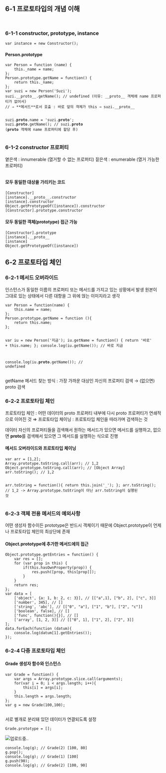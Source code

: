 <h2 id="6-1-프로토타입의-개념-이해">6-1 프로토타입의 개념 이해</h2>
<p><img alt="" src="https://velog.velcdn.com/images/eunyoung224/post/f2b92eb4-ab7d-40ab-9ef2-888fe403a01d/image.png" /></p>
<p><img alt="" src="https://velog.velcdn.com/images/eunyoung224/post/72b32e35-b17c-412e-b148-b2740944ded1/image.png" /></p>
<h3 id="6-1-1-constructor-prototype-instance">6-1-1 constructor, prototype, instance</h3>
<pre><code class="language-javascript">var instance = new Constructor();</code></pre>
<h4 id="personprototype">Person.prototype</h4>
<pre><code class="language-javascript">var Person = function (name) {
    this._name = name;
};
Person.prototype.getName = function() {
    return this._name;
};
var suzi = new Person('Suzi');
suzi.__proto__.getName(); // undefined (이유: __proto__ 객체에 name 프로퍼티가 없어서) 
// ⇒ **메서드**로서 호출 : 바로 앞의 객체가 this → suzi.__proto__ 

suzi.__proto__.name = 'suzi.__proto__';
suzi.__proto__.getName(); // suzi.__proto__ (__proto__ 객체에 name 프로퍼티에 할당 후)</code></pre>
<h3 id="6-1-2-constructor-프로퍼티">6-1-2 constructor 프로퍼티</h3>
<p>옅은색 : innumerable (열거할 수 없는 프로퍼티)
짙은색 : enumerable (열거 가능한 프로퍼티)</p>
<p><img alt="" src="https://velog.velcdn.com/images/eunyoung224/post/37ad1b6b-b3b9-4c45-9df8-aff4fdd29357/image.png" /></p>
<h4 id="모두-동일한-대상을-가리키는-코드">모두 동일한 대상을 가리키는 코드</h4>
<pre><code class="language-javascript">[Constructor]
[instance].__proto__.constructor
[instance].constructor
Object.getPrototypeOf([instance]).constructor
[Constructor].prototype.constructor</code></pre>
<h4 id="모두-동일한-객체prototype-접근-가능">모두 동일한 객체(prototype) 접근 가능</h4>
<pre><code class="language-javascript">[Constructor].prototype
[instance].__proto__
[instance]
Object.getPrototypeOf([instance])</code></pre>
<h2 id="6-2-프로토타입-체인">6-2 프로토타입 체인</h2>
<h3 id="6-2-1-메서드-오버라이드">6-2-1 메서드 오버라이드</h3>
<p>인스턴스가 동일한 이름의 프로퍼티 또는 메서드를 가지고 있는 상황에서 발생
원본이 그대로 있는 상태에서 다른 대항을 그 위에 얹는 이미지라고 생각</p>
<pre><code class="language-javascript">var Person = function(name) {
    this.name = name;
};
Person.prototype.getName = function (){
    return this.name;
};

var iu = new Person('지금');
iu.getName = function() {
    return '바로' + this.name;
};
console.log(iu.getName()); // 바로 지금

console.log(iu.__proto__.getName()); // undefined</code></pre>
<p>getName 메서드 찾는 방식 : 가장 가까운 대상인 자신의 프로퍼티 검색 → (없으면) proto 검색</p>
<h3 id="6-2-2-프로토타입-체인">6-2-2 프로토타입 체인</h3>
<p>프로토타입 체인 : 어떤 데이터의 proto 프로퍼티 내부에 다시 proto 프로퍼티가 연쇄적으로 이어진 것
⇒ 프로토타입 체이닝 : 프로토타입 체인을 따라가며 검색하는 것</p>
<p>데이터 자신의 프로퍼티들을 검색해서 원하는 메서드가 있으면 메서드를 실행하고, 없으면 <strong>proto</strong>를 검색해서 있으면 그 메서드를 실행하는 식으로 진행</p>
<h4 id="메서드-오버라이드와-프로토타입-체이닝">메서드 오버라이드와 프로토타입 체이닝</h4>
<pre><code class="language-javascript">var arr = [1,2];
Array.prototype.toString.call(arr); // 1,2
Object.prototype.toString.call(arr); // [Object Array]
arr.toString(); // 1,2

arr.toString = function(){
    return this.join('_');
};
arr.toString(); // 1_2 -&gt; Array.prototype.toString이 아닌 arr.toString이 실행된 것</code></pre>
<h3 id="6-2-3-객체-전용-메서드의-예외사항">6-2-3 객체 전용 메서드의 예외사항</h3>
<p>어떤 생성자 함수이든 prototype은 반드시 객체이기 때문에 Object.prototype이 언제나 프로토타입 체인의 최상단에 존재</p>
<h4 id="objectprototype에-추가한-메서드에의-접근">Object.prototype에 추가한 메서드에의 접근</h4>
<pre><code class="language-javascript">Object.prototype.getEntries = function() {
    var res = [];
    for (var prop in this) {
        if(this.hasOwnProperty(prop)) {
            res.push([prop, this[prop]]);
        }
    }
    return res;
};
var data = [
    ['object', {a: 1, b: 2, c: 3}], // [["a",1], ["b", 2], ["c", 3]]
    ['number', 345], // []
    ['string', 'abc'], // [["0", "a"], ["1", "b"], ["2", "c"]]
    ['boolean', false], // []
    ['func', function(){}], // []
    ['array', [1, 2, 3]] // [["0", 1], ["1", 2], ["2", 3]]
];
data.forEach(function (datum){
    console.log(datum[1].getEntries());
});</code></pre>
<h3 id="6-2-4-다중-프로토타입-체인">6-2-4 다중 프로토타입 체인</h3>
<h4 id="grade-생성자-함수와-인스턴스">Grade 생성자 함수와 인스턴스</h4>
<pre><code class="language-javascript">var Grade = function() {
    var args = Array.prototype.slice.call(arguments);
    for(var i = 0; i &lt; args.length; i++){
        this[i] = args[i];
    }
    this.length = args.length;
};
var g = new Grade(100,100);</code></pre>
<p><img alt="" src="https://velog.velcdn.com/images/eunyoung224/post/b8fb4b5d-43e8-4377-99fa-275a1cd2dbcd/image.jpg" /></p>
<p>서로 별개로 분리돼 있던 데이터가 연결되도록 설정</p>
<pre><code class="language-javascript">Grade.prototype = []; </code></pre>
<p><img alt="업로드중.." src="blob:https://velog.io/6cf16219-36fb-423e-8f78-25413d8bcce3" /></p>
<pre><code class="language-javascript">console.log(g); // Grade(2) [100, 80]
g.pop();        
console.log(g); // Grade(1) [100]
g.push(90);
console.log(g); // Grade(2) [100, 90]               </code></pre>